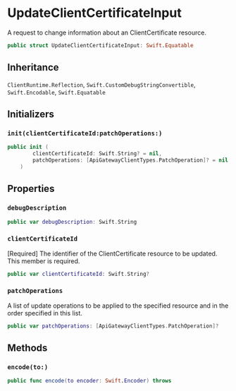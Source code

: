 # UpdateClientCertificateInput

A request to change information about an ClientCertificate resource.

``` swift
public struct UpdateClientCertificateInput: Swift.Equatable 
```

## Inheritance

`ClientRuntime.Reflection`, `Swift.CustomDebugStringConvertible`, `Swift.Encodable`, `Swift.Equatable`

## Initializers

### `init(clientCertificateId:patchOperations:)`

``` swift
public init (
        clientCertificateId: Swift.String? = nil,
        patchOperations: [ApiGatewayClientTypes.PatchOperation]? = nil
    )
```

## Properties

### `debugDescription`

``` swift
public var debugDescription: Swift.String 
```

### `clientCertificateId`

\[Required\] The identifier of the ClientCertificate resource to be updated.
This member is required.

``` swift
public var clientCertificateId: Swift.String?
```

### `patchOperations`

A list of update operations to be applied to the specified resource and in the order specified in this list.

``` swift
public var patchOperations: [ApiGatewayClientTypes.PatchOperation]?
```

## Methods

### `encode(to:)`

``` swift
public func encode(to encoder: Swift.Encoder) throws 
```
